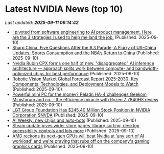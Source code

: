 # Latest NVIDIA News (top 10)
_Last updated: **2025-09-11 09:14:42**_

- [I pivoted from software engineering to AI product management. Here are the 3 strategies I used to help me land the job.](https://www.businessinsider.com/how-pivoted-software-engineering-ai-product-management-2025-9) (Published: 2025-09-10)
- [Sharp China: Five Questions After the 9.3 Parade; A Flurry of US-China Updates; Sports Consumption and the NBA’s Return to China](https://sinocism.com/p/sharp-china-five-questions-after) (Published: 2025-09-10)
- [Nvidia Rubin CPX forms one half of new, "disaggregated" AI inference architecture — approach splits work between compute- and bandwidth-optimized chips for best performance](https://www.tomshardware.com/tech-industry/semiconductors/nvidia-rubin-cpx-forms-one-half-of-new-disaggregated-ai-inference-architecture-approach-splits-work-between-compute-and-bandwidth-optimized-chips-for-best-performance) (Published: 2025-09-10)
- [Robotic Vision Market Global Forecast Report 2025-2030: Key Components, Technologies, and Deployment Models to Watch](https://www.globenewswire.com/news-release/2025/09/10/3147553/28124/en/Robotic-Vision-Market-Global-Forecast-Report-2025-2030-Key-Components-Technologies-and-Deployment-Models-to-Watch.html) (Published: 2025-09-10)
- [Powerful mini PC for the money? Peladn HA-4 challenges Geekom, Minisforum and co. - the efficiency miracle with Ryzen 7 7840HS review](https://www.notebookcheck.net/Powerful-mini-PC-for-the-money-Peladn-HA-4-challenges-Geekom-Minisforum-and-co-the-efficiency-miracle-with-Ryzen-7-7840HS-review.1109590.0.html) (Published: 2025-09-10)
- [LGT Group Foundation Has $245.40 Million Stock Position in NVIDIA Corporation $NVDA](https://www.etfdailynews.com/2025/09/10/lgt-group-foundation-has-245-40-million-stock-position-in-nvidia-corporation-nvda/) (Published: 2025-09-10)
- [AI Weekly: new chips and auto-bots](https://finance.yahoo.com/video/ai-weekly-chips-auto-bots-084552536.html) (Published: 2025-09-10)
- [Steam update gives wider store pages, library sorting, desktop accessibility controls and lots more](https://www.gamingonlinux.com/2025/09/steam-update-gives-wider-store-pages-library-sorting-desktop-accessibility-controls-and-lots-more/.) (Published: 2025-09-10)
- [AMD reckons its next-gen GPUs will beat Nvidia at 'any sort of AI workload' and we're praying that rubs off on the company's gaming graphics cards](https://www.pcgamer.com/hardware/graphics-cards/amd-reckons-its-next-gen-gpus-will-beat-nvidia-at-any-sort-of-ai-workload-and-were-praying-that-rubs-off-on-the-companys-gaming-graphics-cards/) (Published: 2025-09-10)
